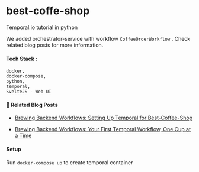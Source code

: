 # best-coffe-shop
Temporal.io tutorial in python

We added orchestrator-service with workflow `CoffeeOrderWorkflow` .  Check related blog posts for more information.


#### Tech Stack :
    docker, 
    docker-compose, 
    python, 
    temporal, 
    SvelteJS - Web UI


#### 📖 Related Blog Posts
- [Brewing Backend Workflows: Setting Up Temporal for Best-Coffee-Shop](https://anieruddha.hashnode.dev/brewing-backend-workflows-setting-up-temporal-for-best-coffee-shop)

- [Brewing Backend Workflows: Your First Temporal Workflow, One Cup at a Time](https://anieruddha.hashnode.dev/temporal-workflow)


#### Setup
Run `docker-compose up` to create temporal container
